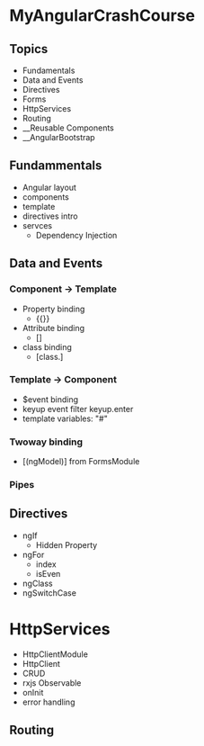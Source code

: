 # MyAngularCrashCourse

## Topics
* Fundamentals
* Data and Events
* Directives
* Forms
* HttpServices
* Routing
* __Reusable Components
* __AngularBootstrap


## Fundammentals
* Angular layout
* components
* template
* directives intro
* servces
    * Dependency Injection

## Data and Events
### Component -> Template
* Property binding
    * {{}}
* Attribute binding
    * []
* class binding
    * [class.]
### Template -> Component
* $event binding
* keyup event filter keyup.enter
* template variables: "#"

### Twoway binding
* [(ngModel)] from FormsModule
### Pipes




## Directives
* ngIf
    * Hidden Property
* ngFor
    * index
    * isEven
* ngClass
* ngSwitchCase

# HttpServices
* HttpClientModule
* HttpClient
* CRUD
* rxjs Observable
* onInit
* error handling


## Routing







